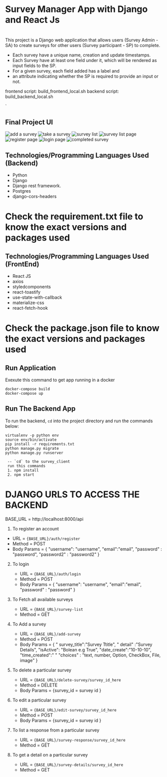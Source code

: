 # Survey Manager App with Django and React Js

#

This project is a Django web application that allows users (Survey Admin - SA) to create surveys for other users (Survey participant - SP) to complete.

- Each survey have a unique name, creation and update timestamps.
- Each Survey have at least one field under it, which will be rendered as input fields to the SP.
- For a given survey, each field added has a label and
- an attribute indicating whether the SP is required to provide an input or not.


frontend script: build_frontend_local.sh
backend script: build_backend_local.sh

`


## Final Project UI
![add a survey](https://github.com/YakubuLute/SM-TEST/assets/25339037/cf5d36b9-2296-4d78-93c8-33c42a39710c)
![take a survey](https://github.com/YakubuLute/SM-TEST/assets/25339037/88fefedf-186f-44db-aa54-b2890e518de5)
![survey list](https://github.com/YakubuLute/SM-TEST/assets/25339037/3239d1b6-b4fc-4909-ad7c-72ff8a3dc5bd)
![survey list page](https://github.com/YakubuLute/SM-TEST/assets/25339037/d49e868f-2cc8-42af-8797-0a1c80f47cff)
![register page](https://github.com/YakubuLute/SM-TEST/assets/25339037/3698cb26-e59d-4b2c-8216-a9890db84cbf)
![login page](https://github.com/YakubuLute/SM-TEST/assets/25339037/c6f07cd7-b75a-490b-9c9e-6a7212253e83)
![completed survey](https://github.com/YakubuLute/SM-TEST/assets/25339037/7c452658-ed77-4b08-a093-ae06335d7150)



## Technologies/Programming Languages Used (Backend)

- Python
- Django
- Django rest framework.
- Postgres
- django-cors-headers

# Check the requirement.txt file to know the exact versions and packages used

## Technologies/Programming Languages Used (FrontEnd)

- React JS
- axios
- styledcomponents
- react-toastify
- use-state-with-callback
- materialize-css
- react-fetch-hook

# Check the package.json file to know the exact versions and packages used

## Run Application

Exexute this command to get app running in a docker

```
docker-compose build
docker-compose up
```

## Run The Backend App

To run the backend, `cd` into the project directory and run the commands below:

```
virtualenv -p python env
source env/bin/activate
pip install -r requirements.txt
python manage.py migrate
python manage.py runserver

 -- `cd` to the survey_client
 run this commands
 1. npm install
 2. npm start

```


# DJANGO URLS TO ACCESS THE BACKEND

BASE_URL = http://localhost:8000/api

1. To register an account

- URL = `{BASE_URL}/auth/register`
- Method = POST
- Body Params =
  { "username": "username", "email":"email", "password" : "password", "password2" : "password2" }

2. To login

   - URL = `{BASE_URL}/auth/login`
   - Method = POST
   - Body Params =
     { "username": "username", "email":"email", "password" : "password" }

3. To Fetch all available surveys

   - URL = `{BASE_URL}/survey-list`
   - Method = GET

4. To Add a survey

   - URL = `{BASE_URL}/add-survey`
   - Method = POST
   - Body Params =
     {
     " survey_title":"Survey Ttitle",
     " detail" :"Survey Details",
     "isActive": "Bolean e.g True",
     "date_create":"10-10-10",
     "time_created":" "
     "choices" : "text, number, Option, CheckBox, File, image" }

5. To delete a particular survey

   - URL = `{BASE_URL}/delete-survey/survey_id_here`
   - Method = DELETE
   - Body Params = {survey_id = survey id }

6. To edit a particular survey

   - URL = `{BASE_URL}/edit-survey/survey_id_here`
   - Method = POST
   - Body Params = {survey_id = survey id }

7. To list a response from a particular survey

   - URL = `{BASE_URL}/survey-response/survey_id_here`
   - Method = GET

8. To get a detail on a particular survey

   - URL = `{BASE_URL}/survey-details/survey_id_here`
   - Method = GET
